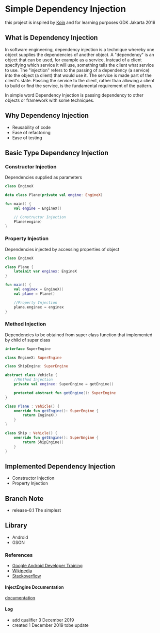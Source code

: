 # Simple Dependency Injection
this project is inspired by <a href="https://insert-koin.io">Koin</a> and for learning purposes GDK Jakarta 2019

## What is Dependency Injection
In software engineering, dependency injection is a technique whereby one object supplies the dependencies of another object. A "dependency" is an object that can be used, for example as a service. Instead of a client specifying which service it will use, something tells the client what service to use. The "injection" refers to the passing of a dependency (a service) into the object (a client) that would use it. The service is made part of the client's state. Passing the service to the client, rather than allowing a client to build or find the service, is the fundamental requirement of the pattern. 

In simple word Dependency Injection is passing dependency to other objects or framework with some techniques.

## Why Dependency Injection
* Reusability of code
* Ease of refactoring
* Ease of testing

## Basic Type Dependency Injection
### Constructor Injection
Dependencies supplied as parameters

```kotlin
class EngineX

data class Plane(private val engine: EngineX)

fun main() {
    val engine = EngineX()

    // Constructor Injection
    Plane(engine)
}
```

### Property Injection
Dependencies injected by accessing properties of object

```kotlin
class EngineX

class Plane {
    lateinit var enginex: EngineX
}

fun main() {
    val enginex = EngineX()
    val plane = Plane()

    //Property Injection
    plane.enginex = enginex
}
```

### Method Injection
Dependencies to be obtained from super class function that implemented by child of super class

```kotlin
interface SuperEngine

class EngineX: SuperEngine

class ShipEngine: SuperEngine

abstract class Vehicle {
    //Method Injection
    private val enginex: SuperEngine = getEngine()

    protected abstract fun getEngine(): SuperEngine
}

class Plane : Vehicle() {
    override fun getEngine(): SuperEngine {
        return EngineX()
    }
}

class Ship : Vehicle() {
    override fun getEngine(): SuperEngine {
        return ShipEngine()
    }
}
```

## Implemented Dependency Injection
* Constructor Injection
* Property Injection

## Branch Note
* release-0.1 The simplest

## Library
* Android
* GSON

### References
* <a href="https://developer.android.com/training/dependency-injection">Google Android Developer Training</a>
* <a href="https://en.wikipedia.org/wiki/Dependency_injection">Wikipedia</a>
* <a href="https://stackoverflow.com/questions/130794/what-is-dependency-injection">Stackoverflow</a>

#### InjectEngine Documentation
<a href="SimpleDependencyInjection/InjectEngineDoc.md">documentation</a>

#### Log
* add qualifier 3 December 2019
* created 1 December 2019
tobe update